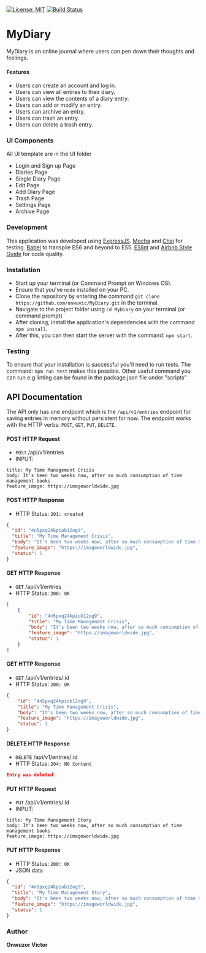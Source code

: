 [![License: MIT](https://img.shields.io/badge/License-MIT-yellow.svg)](https://opensource.org/licenses/MIT)
[![Build Status](https://travis-ci.org/onwuvic/MyDiary.svg?branch=develop)](https://travis-ci.org/onwuvic/MyDiary)

# MyDiary

MyDiary is an online journal where users can pen down their thoughts and feelings.

#### Features
* Users can create an account and log in.
* Users can view all entries to their diary.
* Users can view the contents of a diary entry.
* Users can add or modify an entry.
* Users can archive an entry.
* Users can trash an entry.
* Users can delete a trash entry.

### UI Components
All UI template are in the UI folder
* Login and Sign up Page
* Diaries Page
* Single Diary Page
* Edit Page
* Add Diary Page
* Trash Page
* Settings Page
* Archive Page

### Development
This application was developed using [ExpressJS](https://expressjs.com/). [Mocha](https://mochajs.org/) and [Chai](http://www.chaijs.com/) for testing. [Babel](https://babeljs.io/) to transpile ES6 and beyond to ES5. [ESlint](https://eslint.org/) and [Airbnb Style Guide](https://github.com/airbnb/javascript) for code quality.

### Installation
* Start up your terminal (or Command Prompt on Windows OS).
* Ensure that you've `node` installed on your PC.
* Clone the repository by entering the command `git clone https://github.com/onwuvic/MyDiary.git` in the terminal.
* Navigate to the project folder using `cd MyDiary` on your terminal (or command prompt)
* After cloning, install the application's dependencies with the command `npm install`.
* After this, you can then start the server with the command: `npm start`.

### Testing
To ensure that your installation is successful you'll need to run tests.
The command: `npm run test` makes this possible. Other useful command you can run e.g linting can be found in the package.json file under "scripts"

## API Documentation
The API only has one endpoint which is the `/api/v1/entries` endpoint for saving entries in memory without persistent for now. The endpoint works with the HTTP verbs: `POST`, `GET`, `PUT`, `DELETE`.

#### POST HTTP Request
-   `POST` /api/v1/entries
-   INPUT:
```x-form-url-encoded
title: My Time Management Crisis
body: It's been two weeks now, after so much consumption of time management books
feature_image: https://imageworldwide.jpg
```

#### POST HTTP Response

-   HTTP Status: `201: created`

```json
{
  "id": "4n5pxq24kpiob12og9",
  "title": "My Time Management Crisis",
  "body": "It's been two weeks now, after so much consumption of time management books",
  "feature_image": "https://imageworldwide.jpg",
  "status": 1
}
```

#### GET HTTP Response
-   `GET` /api/v1/entries
-   HTTP Status: `200: OK`

```json
[
    {
        "id": "4n5pxq24kpiob12og9",
        "title": "My Time Management Crisis",
        "body": "It's been two weeks now, after so much consumption of time management books",
        "feature_image": "https://imageworldwide.jpg",
        "status": 1
    }
]
```

#### GET HTTP Response
-   `GET` /api/v1/entries/:id
-   HTTP Status: `200: OK`

```json
{
    "id": "4n5pxq24kpiob12og9",
    "title": "My Time Management Crisis",
    "body": "It's been two weeks now, after so much consumption of time management books",
    "feature_image": "https://imageworldwide.jpg",
    "status": 1
}
```

#### DELETE HTTP Response
-   `DELETE` /api/v1/entries/:id
-   HTTP Status: `204: N0 Content`

```json
Entry was deleted
```

#### PUT HTTP Request
-   `PUT` /api/v1/entries/:id
-   INPUT:
```x-form-url-encoded
title: My Time Management Story
body: It's been two weeks now, after so much consumption of time management books
feature_image: https://imageworldwide.jpg
```

#### PUT HTTP Response

-   HTTP Status: `200: OK`
-   JSON data
```json
{
  "id": "4n5pxq24kpiob12og9",
  "title": "My Time Management Story",
  "body": "It's been two weeks now, after so much consumption of time management books",
  "feature_image": "https://imageworldwide.jpg",
  "status": 1
}
```

### Author
**Onwuzor Victor**